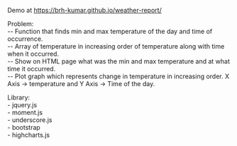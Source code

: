 Demo at https://brh-kumar.github.io/weather-report/

Problem:  <br />
	-- Function that finds min and max temperature of the day and time of occurrence.  <br />
	-- Array of temperature in increasing order of temperature along with time when it occurred.  <br />
	-- Show on HTML page what was the min and max temperature and at what time it occurred.  <br />
	-- Plot graph which represents change in temperature in increasing order. X Axis -> temperature and Y Axis -> Time of the day.  <br />

Library:  <br />
	- jquery.js  <br />
	- moment.js  <br />
	- underscore.js  <br />
	- bootstrap  <br />
	- highcharts.js  <br />
